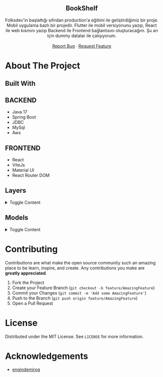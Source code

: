 <br />
<p align="center">
  <h2 align="center">BookShelf</h2>
  <p align="center">
    Folksdev'in başlattığı sıfırdan production'a eğitimi ile geliştirdiğimiz bir proje. Mobil uygulama bazlı bir projedir. Flutter ile mobil versiyonunu yazıp, React ile web kısmını yazıp Backend ile Frontend bağlantısını oluşturacağım. Şu an için dummy datalar ile çalışıyorum.
    <br />
    <br />
    <a href="#">Report Bug</a>
    ·
    <a href="#">Request Feature</a>
  </p>
</p>

# About The Project

## Built With

<h2>BACKEND</h2>
<ul>
  <li>Java 17</li>
  <li>Spring Boot</li>
  <li>JDBC</li>
  <li>MySql</li>
  <li>Aws</li>
</ul>

<h2>FRONTEND</h2>
<ul>
  <li>React</li>
  <li>ViteJs</li>
  <li>Material UI</li>
  <li>React Router DOM</li>
</ul>


## Layers

<details>
  <summary>Toggle Content</summary>

### Business

Business Layer created to process or control the incoming information according to the required conditions.

### Core

Core layer containing various particles independent of the project.

### DataAccess

Data Access Layer created to perform database CRUD operations.

### Entities

Entities Layer created for database tables.

### WebAPI

Web API Layer that opens the business layer to the internet.

</details><p></p>

## Models

<details>
  <summary>Toggle Content</summary>


### Product Images

| Name      | Data Type     | Allow Nulls | Default |
| :-------- | :------------ | :---------- | :------ |
| Id        | int           | False       |         |
| ProductId | int           | False       |         |
| ImagePath | nvarchar(MAX) | False       |         |
| Date      | datetime      | False       |         |

### Product

| Name                   | Data Type     | Allow Nulls | Default |
| :--------------------- | :------------ | :---------- | :------ |
| ProductId              | int           | False       |         |
| ProductName            | nvarchar(50)  | False       |         |
| CategoryId             | int           | False       |         |
| UnitPrice              | decimal(18,0) | False       |         |
| UnitinStock            | smallint      | False       |         |

### Category

| Name         | Data Type    | Allow Nulls | Default |
| :----------- | :----------- | :---------- | :------ |
| CategoryId   | int          | False       |         |
| CategoryName | nvarchar(25) | False       |         |

### Customer

| Name                | Data Type    | Allow Nulls | Default |
| :------------------ | :----------- | :---------- | :------ |
| CustomerId          | int          | False       |         |
| ContactName         | nvarchar(50) | True        |         |
| CompanyName         | nvarchar(50) | True        |         |
| City                | nvarchar(50) | True        |         |

### OperationClaims

| Name | Data Type    | Allow Nulls | Default |
| :--- | :----------- | :---------- | :------ |
| Id   | int          | False       |         |
| Name | varchar(250) | False       |         |

### UserOperationClaims

| Name             | Data Type | Allow Nulls | Default |
| :--------------- | :-------- | :---------- | :------ |
| Id               | int       | False       |         |
| UserId           | int       | False       |         |
| OperationClaimId | int       | False       |         |

### Users

| Name         | Data Type      | Allow Nulls | Default |
| :----------- | :------------- | :---------- | :------ |
| Id           | int            | False       |         |
| FirstName    | nvarchar(50)   | False       |         |
| LastName     | nvarchar(50)   | False       |         |
| Email        | nvarchar(50)   | False       |         |
| PasswordHash | varbinary(500) | False       |         |
| PasswordSalt | varbinary(500) | False       |         |
| Status       | bit            | False       |         |

</details><p></p>

# Contributing

Contributions are what make the open source community such an amazing place to be learn, inspire, and create. Any contributions you make are **greatly appreciated**.

1. Fork the Project
2. Create your Feature Branch (`git checkout -b feature/AmazingFeature`)
3. Commit your Changes (`git commit -m 'Add some AmazingFeature'`)
4. Push to the Branch (`git push origin feature/AmazingFeature`)
5. Open a Pull Request

# License

Distributed under the MIT License. See `LICENSE` for more information.

# Acknowledgements

- [engindemirog](https://www.linkedin.com/in/engindemirog/)
